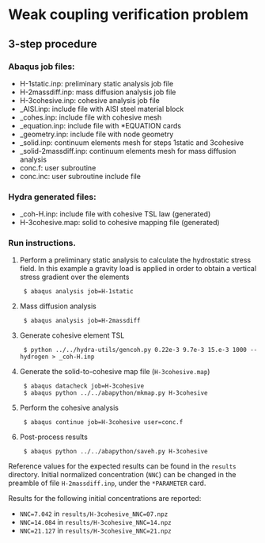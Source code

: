 # Weak coupling verification problem

## 3-step procedure

### Abaqus job files:

* H-1static.inp: preliminary static analysis job file
* H-2massdiff.inp: mass diffusion analysis job file
* H-3cohesive.inp: cohesive analysis job file
* _AISI.inp: include file with AISI steel material block
* _cohes.inp: include file with cohesive mesh
* _equation.inp: include file with *EQUATION cards
* _geometry.inp: include file with node geometry
* _solid.inp: continuum elements mesh for steps 1static and 3cohesive
* _solid-2massdiff.inp: continuum elements mesh for mass diffusion analysis
* conc.f: user subroutine
* conc.inc: user subroutine include file

### Hydra generated files:

* _coh-H.inp: include file with cohesive TSL law (generated)
* H-3cohesive.map: solid to cohesive mapping file (generated)

### Run instructions.

1. Perform a preliminary static analysis to calculate the hydrostatic
   stress field.
   In this example a gravity load is applied in order to obtain a vertical
   stress gradient over the elements

        $ abaqus analysis job=H-1static

2. Mass diffusion analysis

        $ abaqus analysis job=H-2massdiff

3. Generate cohesive element TSL

        $ python ../../hydra-utils/gencoh.py 0.22e-3 9.7e-3 15.e-3 1000 --hydrogen > _coh-H.inp

4. Generate the solid-to-cohesive map file (`H-3cohesive.map`)

        $ abaqus datacheck job=H-3cohesive
        $ abaqus python ../../abapython/mkmap.py H-3cohesive

5. Perform the cohesive analysis

        $ abaqus continue job=H-3cohesive user=conc.f

6. Post-process results

        $ abaqus python ../../abapython/saveh.py H-3cohesive

Reference values for the expected results can be found in the `results`
directory. Initial normalized concentration (`NNC`) can be changed in the
preamble of file `H-2massdiff.inp`, under the `*PARAMETER` card.

Results for the following initial concentrations are reported:

* `NNC=7.042` in `results/H-3cohesive_NNC=07.npz`
* `NNC=14.084` in `results/H-3cohesive_NNC=14.npz`
* `NNC=21.127` in `results/H-3cohesive_NNC=21.npz`
